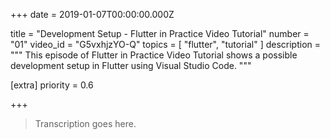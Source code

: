 
+++
date = 2019-01-07T00:00:00.000Z


title = "Development Setup - Flutter in Practice Video Tutorial"
number = "01"
video_id = "G5vxhjzYO-Q"
topics = [ "flutter", "tutorial" ]
description = """
This episode of Flutter in Practice Video Tutorial shows a possible development setup in Flutter using Visual Studio Code.
"""

[extra]
priority = 0.6

+++

> Transcription goes here.
